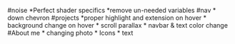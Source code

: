 #noise
    *Perfect shader specifics
    *remove un-needed variables
#nav
    <!-- *Hover states for projects and About-----
    *fill when at correct page height------ -->
    * down chevron
#projects
    *proper highlight and extension on hover
    * background change on hover
    * scroll parallax 
    * navbar & text color change
#About me
    * changing photo
    * Icons
    * text
